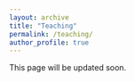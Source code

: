 ```yaml
---
layout: archive
title: "Teaching"
permalink: /teaching/
author_profile: true
---
```

This page will be updated soon.
